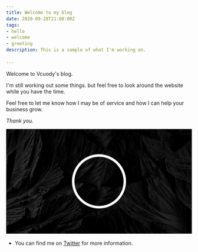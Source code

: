 ```yaml
---
title: Welcome to my blog
date: 2020-09-28T21:00:00Z
tags:
- hello
- welcome
- greeting
description: This is a sample of what I'm working on.

---
```

Welcome to Vcuody's blog.

I'm still working out some things. but feel free to look around the website while you have the time.

Feel free to let me know how I may be of service and how I can help your business grow.

_Thank you._

![](content/assets/bbbb.jpg)

* You can find me on [Twitter](https://twitter.com/vcuody "twitter") for more information.
